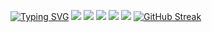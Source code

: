 [![Typing SVG](https://readme-typing-svg.demolab.com?font=Fira+Code&duration=3500&pause=1000&color=A036FF&width=550&lines=%F0%9F%98%BC+BoolmanO+python+junior+programmer+%3Akofif%3A;%F0%9F%98%BC+I+Know+FastAPI%2C+learning+rust+)](https://git.io/typing-svg)
![](https://cdn.discordapp.com/emojis/962730564840996964.png?size=48*4)
![](http://github-profile-summary-cards.vercel.app/api/cards/profile-details?username=BoolmanO&theme=tokyonight)
![](http://github-profile-summary-cards.vercel.app/api/cards/stats?username=BoolmanO&theme=tokyonight)
![](http://github-profile-summary-cards.vercel.app/api/cards/most-commit-language?username=BoolmanO&theme=tokyonight)
![](http://github-profile-summary-cards.vercel.app/api/cards/productive-time?username=BoolmanO&theme=tokyonight&utcOffset=8)
[![GitHub Streak](https://github-readme-streak-stats.herokuapp.com?user=BoolmanO&theme=highcontrast&hide_border=true&border_radius=5.6&mode=weekly&background=100323&stroke=831798&fire=4E22DD&currStreakNum=9615CE&ring=4E1896&sideNums=BC17DD&currStreakLabel=AF03FF)](https://git.io/streak-stats)

